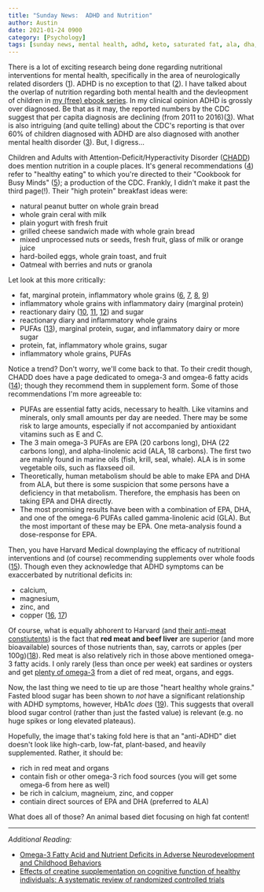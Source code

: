 ```yaml
---
title: "Sunday News:  ADHD and Nutrition"
author: Austin
date: 2021-01-24 0900
category: [Psychology]
tags: [sunday news, mental health, adhd, keto, saturated fat, ala, dha, epa]
---
```


There is a lot of exciting research being done regarding nutritional interventions for mental health, specifically in the area of neurologically related disorders ([1](https://www.chrispalmermd.com/)).  ADHD is no exception to that ([2](https://www.icd10data.com/ICD10CM/Codes/F01-F99)).  I have talked about the overlap of nutrition regarding both mental health and the devleopment of children in [my (free) ebook series](https://docs.google.com/document/d/1sd2nnWdQCKCc66bG1GoKjWA9kHngXTLKJ8bCrnG7dtA/edit?usp=sharing).  In my clinical opinion ADHD is grossly over diagnosed.  Be that as it may, the reported numbers by the CDC suggest that per capita diagnosis are declining (from 2011 to 2016)([3](https://www.cdc.gov/ncbddd/adhd/data.html)).  What is also intriguing (and quite telling) about the CDC's reporting is that over 60% of children diagnosed with ADHD are also diagnosed with another mental health disorder ([3](https://www.cdc.gov/ncbddd/adhd/data.html)).  But, I digress...

Children and Adults with Attention-Deficit/Hyperactivity Disorder ([CHADD](https://chadd.org)) does mention nutrition in a couple places.  It's general recommendations ([4](https://chadd.org/about-adhd/nutrition-and-adhd/)) refer to "healthy eating" to which you're directed to their "Cookbook for Busy Minds" ([5](https://chadd.org/wp-content/uploads/2019/03/Cookbook_for_Busy_Minds.pdf)); a production of the CDC.  Frankly, I didn't make it past the third page(!).  Their "high protein" breakfast ideas were:

* natural peanut butter on whole grain bread
* whole grain ceral with milk
* plain yogurt with fresh fruit
* grilled cheese sandwich made with whole grain bread
* mixed unprocessed nuts or seeds, fresh fruit, glass of milk or orange juice
* hard-boiled eggs, whole grain toast, and fruit
* Oatmeal with berries and nuts or granola

Let look at this more critically:

* fat, marginal protein, inflammatory whole grains ([6](https://www.sciencedaily.com/releases/2007/12/071203091236.htm), [7](https://paleoleap.com/carbs-inflammation-low-carb-paleo-diet/), [8](https://www.uab.edu/news/health/item/10316-study-low-carb-diet-provides-relief-from-knee-osteoarthritis), [9](https://pubmed.ncbi.nlm.nih.gov/16600927/))
* inflammatory whole grains with inflammatory dairy (marginal protein)
* reactionary dairy ([10](https://farrp.unl.edu/informallbig8), [11](https://pubmed.ncbi.nlm.nih.gov/15125698/), [12](https://pubmed.ncbi.nlm.nih.gov/23954566/)) and sugar
* reactionary diary and inflammatory whole grains
* PUFAs ([13](https://www.researchgate.net/figure/Average-fatty-acid-composition-of-nuts-grams-per-100-g_tbl1_6671762)), marginal protein, sugar, and inflammatory dairy or more sugar
* protein, fat, inflammatory whole grains, sugar
* inflammatory whole grains, PUFAs

Notice a trend?  Don't worry, we'll come back to that.  To their credit though, CHADD does have a page dedicated to omega-3 and omgea-6 fatty acids ([14](https://chadd.org/about-adhd/fish-oil-supplements-and-adhd/)); though they recommend them in supplement form.  Some of those recommendations I'm more agreeable to:

* PUFAs are essential fatty acids, necessary to health. Like vitamins and minerals, only small amounts per day are needed. There may be some risk to large amounts, especially if not accompanied by antioxidant vitamins such as E and C.
* The 3 main omega-3 PUFAs are EPA (20 carbons long), DHA (22 carbons long), and alpha-linolenic acid (ALA, 18 carbons). The first two are mainly found in marine oils (fish, krill, seal, whale). ALA is in some vegetable oils, such as flaxseed oil.
* Theoretically, human metabolism should be able to make EPA and DHA from ALA, but there is some suspicion that some persons have a deficiency in that metabolism. Therefore, the emphasis has been on taking EPA and DHA directly.
* The most promising results have been with a combination of EPA, DHA, and one of the omega-6 PUFAs called gamma-linolenic acid (GLA). But the most important of these may be EPA. One meta-analysis found a dose-response for EPA.

Then, you have Harvard Medical downplaying the efficacy of nutritional interventions and (of course) recommending supplements over whole foods ([15](https://www.health.harvard.edu/newsletter_article/Diet-and-attention-deficit-hyperactivity-disorder)).  Though even they acknowledge that ADHD symptoms can be exaccerbated by nutritional deficits in:

* calcium,
* magnesium, 
* zinc, and
* copper ([16](https://pubmed.ncbi.nlm.nih.gov/30099000/), [17](https://www.ncbi.nlm.nih.gov/pmc/articles/PMC4928738/))

Of course, what is equally abhorent to Harvard (and [their anti-meat constiutents](https://www.insidehighered.com/news/2020/01/23/texas-ams-beef-harvard)) is the fact that **red meat and beef liver** are superior (and more bioavailable) sources of those nutrients than, say, carrots or apples (per 100g)([18](https://chriskresser.com/natures-most-potent-superfood/)).  Red meat is also  relatively rich in those above mentioned omega-3 fatty acids.  I only rarely (less than once per week) eat sardines or oysters and get [plenty of omega-3](https://photos.app.goo.gl/svrLtrt1feE959rE9) from a diet of red meat, organs, and eggs.

Now, the last thing we need to tie up are those "heart healthy whole grains."  Fasted blood sugar has been shown to *not* have a significant relationship with ADHD symptoms, however, HbA1c *does* ([19](https://pubmed.ncbi.nlm.nih.gov/25747679/)).  This suggests that overall blood sugar control (rather than just the fasted value) is relevant (e.g. no huge spikes or long elevated plateaus).  

Hopefully, the image that's taking fold here is that an "anti-ADHD" diet doesn't look like high-carb, low-fat, plant-based, and heavily supplemented.  Rather, it should be:

* rich in red meat and organs
* contain fish or other omega-3 rich food sources (you will get some omega-6 from here as well)
* be rich in calcium, magneium, zinc, and copper
* contiain direct sources of EPA and DHA (preferred to ALA)

What does all of those?  An animal based diet focusing on high fat content!

---

*Additional Reading:*

* [Omega-3 Fatty Acid and Nutrient Deficits in Adverse Neurodevelopment and Childhood Behaviors](https://www.ncbi.nlm.nih.gov/pmc/articles/PMC4175558/)
* [Effects of creatine supplementation on cognitive function of healthy individuals: A systematic review of randomized controlled trials](https://pubmed.ncbi.nlm.nih.gov/29704637/)
